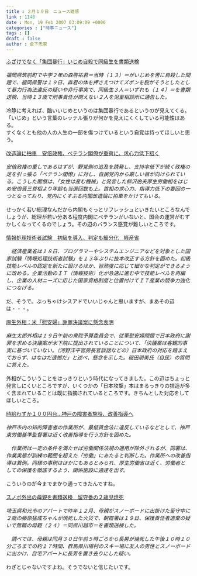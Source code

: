 ```yaml
---
title : ２月１９日　ニュース雑感
link : 1148
date : Mon, 19 Feb 2007 03:09:09 +0000
categories : ["時事ニュース"]
tags : []
draft : false
author : 倉下忠憲
---
```


<A HREF="http://www.iza.ne.jp/news/newsarticle/39890/" TARGET="_blank">ふざけでなく「集団暴行」いじめ自殺で同級生を書類送検</A><BR><BR><I>福岡県筑前町で中学２年の森啓祐君＝当時（１３）＝がいじめを苦に自殺した問題で、福岡県警は１９日、森君の体を押さえつけてズボンを脱がそうとしたとして暴力行為法違反の疑いや非行事実で、同級生３人＝いずれも（１４）＝を書類送検、当時１３歳で刑事責任が問えない２人を児童相談所に通告した。</I><BR><BR>冷静に考えれば、酷いいじめというのは集団暴行であるというのが見えてくる。<BR>「いじめ」という言葉のレッテル張りが何かを見えにくくしている可能性はある。<BR>すくなくとも他の人の人生の一部を傷つけているという自覚は持ってほしいと思う。<BR><BR><A HREF="http://www.iza.ne.jp/news/newsarticle/39903/" TARGET="_blank">改造論に拍車　安倍政権、ベテラン閣僚が重荷に、求心力低下招く</A><BR><BR><I>安倍政権の重しであるはずが、野党側の追及を誘発し、支持率低下が続く政権の足を引っ張る「ベテラン閣僚」に対し、自民党内から厳しい目が向けられている。こうした閣僚は、「女性は産む機械」と発言した柳沢伯夫厚生労働相をはじめ安倍晋三首相より年齢も当選回数も上。首相の求心力、指導力低下の要因の一つとなっており、党内にくすぶる内閣改造論に拍車をかけてもいる。</I><BR><BR>せっかく若い総理なんだから内閣もぐっとリフレッシュといきたいところなんでしょうが、総理が若い分ある程度内閣にベテランがいないと、国会の運営がむずかしくなってくるのでしょう。その辺のバランス感覚が難しいところです。<BR><BR><A HREF="http://www.iza.ne.jp/news/newsarticle/business/infotech/39883/" TARGET="_blank">情報処理技術者試験　初級を導入、判定も細分化　経産省</A><BR><BR><I>　経済産業省は１８日、プログラマーやシステムエンジニアなどを対象とした国家試験「情報処理技術者試験」を１３年ぶりに抜本改正する方針を固めた。初級技能レベルの認定を新たに設けるほか、習熟度に応じて細かな判定ができるように改める。企業活動のＩＴ（情報技術）化が急速に進む中で技能レベルを再編し、企業の人材ニーズに応じた国家資格制度と位置付けてＩＴ産業の競争力強化につなげる。</I><BR><BR>だ、そうで。ぶっちゃけシスアドでいいじゃんと思いますが、まあその辺は・・・。<BR><BR><A HREF="http://www.mainichi-msn.co.jp/today/news/20070219k0000e010023000c.html" TARGET="_blank">麻生外相：米「慰安婦」謝罪決議案に懸念表明</A><BR><BR><I>麻生太郎外相は１９日午前の衆院予算委員会で、従軍慰安婦問題で日本政府に謝罪を求める決議案が米下院に提出されていることについて、「決議案は客観的事実に基づいていない。（河野洋平官房長官談話などの）日本政府の対応を踏まえておらず、はなはだ遺憾だ」と述べ、懸念を示した。稲田朋美氏（自民）の質問に答えた。</I><BR><BR>外相がこういうことをはっきりという時代になってきました。この辺はちょっと発言しにくいところですが、いくつかの「日本攻撃」本はまるっきりの捏造が多く含まれていることは既に指摘されているところです。きちんとした対応をしてほしいところ。<BR><BR><A HREF="http://www.yomiuri.co.jp/national/news/20070219i101.htm" TARGET="_blank">時給わずか１００円台…神戸の障害者施設、改善指導へ</A><BR><BR><I>神戸市内の知的障害者の作業所が、最低賃金法に違反しているなどとして、神戸東労働基準監督署は近く改善指導を行う方針を固めた。<BR><BR>　作業所は一定の条件を満たせば労働関係法規の適用が除外されるが、同署は、作業実態が訓練の範囲を超えた「労働」にあたると判断した。作業所への改善指導は異例。同様の事例はほかにもあるとみられ、厚生労働省は近く、労働者としての保護を徹底するよう、関係施設に通達を出す。</I><BR><BR>こういうのが今までまかり通ってきたんですね。<BR><BR><A HREF="http://www.sankei.co.jp/shakai/jiken/070219/jkn070219005.htm" TARGET="_blank">スノボ外出の母親を書類送検　留守番の２歳児焼死</A><BR><BR><I>埼玉県和光市のアパートで昨年１２月、母親がスノーボードに出掛けた留守中に２歳の藤原猛成ちゃんが焼死した火災で、朝霞署は１９日、保護責任者遺棄の疑いで無職の母親（２４）＝同県川越市＝を書類送検した。<BR><BR>　調べでは、母親は同月３０日午前５時ごろから長男が焼死した午後１０時１０分ごろまでの約１７時間、群馬県川場村のスキー場に友人の男性とスノーボードに出かけ、自宅アパートに長男を置き去りにした疑い。</I><BR><BR>わざとじゃないですよね。そうでないと信じたいです。<BR><BR><BR><br><br>
